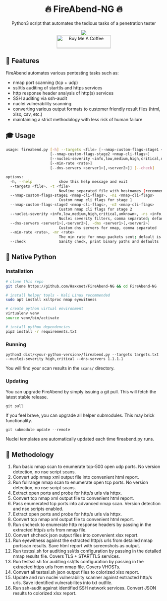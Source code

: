 <div align="center" width="100%">
    <h1>🔥 FireAbend-NG 🔥</h1>
    <p>Python3 script that automates the tedious tasks of a penetration tester</p><p>
    <a target="_blank" href="https://github.com/l4rm4nd"><img src="https://img.shields.io/badge/maintainer-LRVT-orange" /></a><br>
    <!--<a target="_blank" href="#"><img src="https://ForTheBadge.com/images/badges/makes-people-smile.svg" /></a><br>-->
    <a href="https://www.buymeacoffee.com/LRVT" target="_blank"><img src="https://www.buymeacoffee.com/assets/img/custom_images/orange_img.png" alt="Buy Me A Coffee" style="height: 41px !important;width: 174px !important;box-shadow: 0px 3px 2px 0px rgba(190, 190, 190, 0.5) !important;-webkit-box-shadow: 0px 3px 2px 0px rgba(190, 190, 190, 0.5) !important;" ></a>
</div>

## 💎 Features

FireAbend automates various pentesting tasks such as:

- nmap port scanning (tcp + udp)
- ssl/tls auditing of starttls and https services
- http response header analysis of http(s) services
- SSH auditing via ssh-audit
- nuclei vulnerability scanning
- converting various output formats to customer friendly result files (html, xlsx, csv, etc.)
- maintaining a strict methodology with less risk of human failure

## 🎓 Usage

````bash
usage: fireabend.py [-h] --targets <file> [--nmap-custom-flags-stage1 <nmap-cli-flags>]
                    [--nmap-custom-flags-stage2 <nmap-cli-flags>]
                    [--nuclei-severity <info,low,medium,high,critical,unknown>]
                    [--min-rate <rate>]
                    [--dns-servers <server1>[,<server2>]] [--check]

options:
  -h, --help            show this help message and exit
  --targets <file>, -t <file>
                        Newline separated file with hostnames (recommended) or ip addresses
  --nmap-custom-flags-stage1 <nmap-cli-flags>, -n1 <nmap-cli-flags>
                        Custom nmap cli flags for stage 1
  --nmap-custom-flags-stage2 <nmap-cli-flags>, -n2 <nmap-cli-flags>
                        Custom nmap cli flags for stage 2
  --nuclei-severity <info,low,medium,high,critical,unknown>, -ns <info,low,medium,high,critical,unknown>
                        Nuclei severity filters, comma separated; default is low,medium,high,critical
  --dns-servers <server1>[,<server2>], -dns <server1>[,<server2>]
                        Custom dns servers for nmap, comma separated
  --min-rate <rate>, -mr <rate>
                        The min rate for nmap packets sent; default is 5000
  --check               Sanity check, print binary paths and defaults

````
## 🐍 Native Python

### Installation

````bash
# clone this repo
git clone https://github.com/Haxxnet/FireAbend-NG && cd FireAbend-NG

# install helper tools - Kali Linux recommended
sudo apt install xsltproc nmap eyewitness

# create python virtual environment
virtualenv venv
source venv/bin/activate

# install python dependencies
pip3 install -r requirements.txt
````

### Running

````
python3 dist/<your-python-version>/fireabend.py --targets targets.txt --nuclei-severity high,critical --dns-servers 1.1.1.1
````

You will find your scan results in the `scans/` directory.

### Updating

You can upgrade FireAbend by simply issuing a git pull. This will fetch the latest stable release.

````
git pull
````

If you feel brave, you can upgrade all helper submodules. This may brick functionality.

```
git submodule update --remote
```

Nuclei templates are automatically updated each time fireabend.py runs.

## 🔎 Methodology

1. Run basic nmap scan to enumerate top-500 open udp ports. No version detection, no nse script scans.
2. Convert udp nmap xml output file into convenient html report.
3. Run fullrange nmap scan to enumerate open tcp ports. No version detection, no nse script scans.
4. Extract open ports and probe for http/s urls via httpx.
5. Convert tcp nmap xml output file to convenient html report.
6. Pass enumerated tcp ports into advanced nmap scan. Version detection and nse scripts enabled.
7. Extract open ports and probe for http/s urls via httpx.
8. Convert tcp nmap xml output file to convenient html report.
9. Run shcheck to enumerate http response headers by passing in the extracted http/s urls from nmap file.
10. Convert shcheck json output files into convenient xlsx report.
11. Run eyewitness against the extracted http/s urls from detailed nmap portscan results. Save html report with screenshots as output.
12. Run testssl.sh for auditing ssl/tls configuration by passing in the detailed nmap results file. Covers TLS + STARTTLS services.
13. Run testssl.sh for auditing ssl/tls configuration by passing in the extracted https urls from nmap file. Covers VHOSTs.
14. Convert all testssl.sh json output files to colorized xlsx report.
15. Update and run nuclei vulnerability scanner against extracted http/s urls. Save identified vulnerabilites into txt outfile.
16. Run ssh-audit against identified SSH network services. Convert JSON results to colorized xlsx report.
